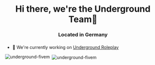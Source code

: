 <h1 align="center">Hi there, we're the Underground Team👋</h1>
<h3 align="center">Located in Germany</h3>

<h3></h3>
<h3></h3>

- 🔭 We're currently working on [Underground Roleplay](https://github.com/Underground-FiveM/underground-fivem)

<p><img align="left" src="https://github-readme-stats.vercel.app/api/top-langs?username=underground-fivem&show_icons=true&theme=dark&locale=en&layout=compact" alt="underground-fivem" /></p>

<p>&nbsp;<img align="center" src="https://github-readme-stats.vercel.app/api?username=underground-fivem&show_icons=true&theme=dark&locale=en" alt="underground-fivem" /></p>
